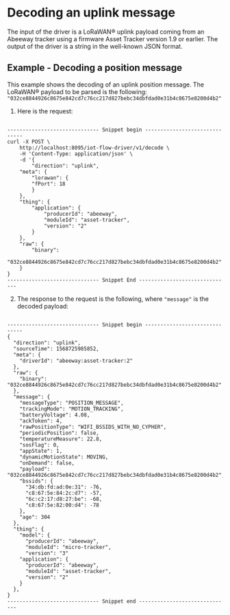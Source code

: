 # Decoding an uplink message
The input of the driver is a LoRaWAN® uplink payload coming from an Abeeway tracker using a firmware Asset Tracker version 1.9 or earlier.
The output of the driver is a string in the well-known JSON format.

## Example - Decoding a position message
This example shows the decoding of an uplink position message.
The LoRaWAN® payload to be parsed is the following:
`"032ce8844926c8675e842cd7c76cc217d827bebc34dbfdad0e31b4c8675e8200d4b2"`

1. Here is the request:<br/>

```

------------------------------ Snippet begin ------------------------------
curl -X POST \
    http://localhost:8095/iot-flow-driver/v1/decode \
    -H 'Content-Type: application/json' \
    -d '{
        "direction": "uplink",
    "meta": {
        "lorawan": {
        "fPort": 18
        }
    },
    "thing": {
        "application": {
            "producerId": "abeeway",
            "moduleId": "asset-tracker",
            "version": "2"
        }
    },
    "raw": {
        "binary":
        "032ce8844926c8675e842cd7c76cc217d827bebc34dbfdad0e31b4c8675e8200d4b2"
    }
}
------------------------------ Snippet End ------------------------------

```

2. The response to the request is the following, where `"message"` is the decoded payload:

```

------------------------------ Snippet begin ------------------------------
{
  "direction": "uplink",
  "sourceTime": 1568725985852,
  "meta": {
    "driverId": "abeeway:asset-tracker:2"
  },
  "raw": {
    "binary": "032ce8844926c8675e842cd7c76cc217d827bebc34dbfdad0e31b4c8675e8200d4b2"
  },
  "message": {
    "messageType": "POSITION_MESSAGE",
    "trackingMode": "MOTION_TRACKING",
    "batteryVoltage": 4.08,
    "ackToken": 4,
    "rawPositionType": "WIFI_BSSIDS_WITH_NO_CYPHER",
    "periodicPosition": false,
    "temperatureMeasure": 22.8,
    "sosFlag": 0,
    "appState": 1,
    "dynamicMotionState": MOVING,
    "onDemand": false,
    "payload": "032ce8844926c8675e842cd7c76cc217d827bebc34dbfdad0e31b4c8675e8200d4b2",
    "bssids": {
      "34:db:fd:ad:0e:31": -76,
      "c8:67:5e:84:2c:d7": -57,
      "6c:c2:17:d8:27:be": -68,
      "c8:67:5e:82:00:d4": -78
    },
    "age": 304
  },
  "thing": {
    "model": {
      "producerId": "abeeway",
      "moduleId": "micro-tracker",
      "version": "3"
    "application": {
      "producerId": "abeeway",
      "moduleId": "asset-tracker",
      "version": "2"
    }
  },
}
------------------------------ Snippet end ------------------------------

```